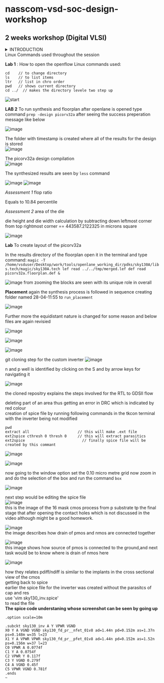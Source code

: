 # nasscom-vsd-soc-design-workshop
## 2 weeks workshop (Digital VLSI)
<details>
  <summary> INTRODUCTION </summary>
2 week workshop strucured 5 days and example:  
  below first part is the main section i.e sky130 day 3 after - is its topic and SKY130_D3_SK2 is sub section SKY_L9 is its sub-sub section.This was the format the video lectures were organized.
Sky130 Day 3 - Design library cell using Magic Layout and ngspice characterization
SKY130_D3_SK2 - Inception of Layout ÃÂ CMOS fabrication process
SKY_L9 - Lab steps to create std cell layout and extract spice netlist

EDA tools and opensource being an advantage.The workshop includes short videos and gives a good understanding for how chip design process forks.It tells how ASIC design flow works with more emphasis on the Back-End.
The Back-End usually involves steps like Synthesis,STA of the .v file then Design for Testability (DFT), Physical Design, then Physical Verification and finally the GDS-II file creation.Gds is the file saving format given to the foundries and normally it is in binary involving geometric shapes.

VLSI which stands for Very Large Scaling Industry refers to the scaling of size and increment of the transistors numbers on a single chip.

Further more chip architecture was discussed along with basic CMOS(complementary metal oxide semiconductor technology) concept that tells the reason for the steps done in the backend. Further more the workshop was equipped with the labs and assignment as well, which gives hands on experience, and practical insights of the backend process.



Virutal machine by oracle is utilized as most of the VLSI tools are based on linux so it provides isolated environment for working effectively.Linux has more advantage and for critical process like chip design which is the brain of any device or machine is a preferred choice.This documentation is more of picture based (means do the steps by keeping the images as a reference in your mind) so follow accordingly.

Magic Tool
As per Fossi Dial up 
Magic tool is more than DRC, it can read and write GDS.It can extract and netlist (SPICE file).LEF(Library Exchange File)/DEF(Design Exchange File) compatible.Wiring refers to physical joining of the network elements whereas routing defines rules for that.This feature is also included in the Magic.Plots are available for the analysis of the results in a graphical manner.
More features
- Paint and Erase 
- Instead of bins it works on single base 

   Labs along with the assessments are conducted.

  
</details>
Linux Commands used throughout the session



**Lab 1** : How to open the openflow
Linux commands used:
```
cd    // to change directory 
ls    // to list items
ltr   // list in chro order
pwd   // shows current directory
cd ../  // makes the directory levele two step up 
```
![start](https://github.com/user-attachments/assets/08584779-4e80-4f0a-85ad-b2579e5685a7)

**LAB 2** To run synthesis and floorplan 
after openlane is opened type command `prep -design picorv32a`
after seeing the success preperation message like below  

![image](https://github.com/user-attachments/assets/f8ef0213-537e-4d7e-b3e3-f551ced1a640)  

The folder with timestamp is created where all of the results for the design is stored  
![image](https://github.com/user-attachments/assets/844248e7-5d1a-4ec8-a863-d3bd801ff187)

The picorv32a design compilation  
![image](https://github.com/user-attachments/assets/070d462c-608f-41eb-a1ce-eb7f5a3be5c9)

The synthesized results are seen by  `less` command

![image](https://github.com/user-attachments/assets/bbf5b85b-3120-4614-9a4d-da4b756f135d)
![image](https://github.com/user-attachments/assets/66470a0a-7025-4dfa-95d0-e0e1f7fdf9bf)

*Assessment 1* flop ratio 

Equals to  10.84 percentile 

*Assessment 2* area of the die 

 die height  and die width calculation by subtracting down leftmost corner from top rightmost corner == 443587.2122325 in microns square

 ![image](https://github.com/user-attachments/assets/ea5581aa-c365-4d11-83a8-cd75a775df5b)



**Lab**  To create layout of the picorv32a

In the results directory of the floorplan open it in the terminal and type  command:
`magic -T /home/vsduser/Desktop/work/tools/openlane_working_dir/pdks/sky130A/libs.tech/magic/sky130A.tech lef read ../../tmp/merged.lef def read picorv32a.floorplan.def &` 

![image](https://github.com/user-attachments/assets/71594757-1148-4315-baa7-d290df83a779)
from zooming the blocks are seen with its unique role in overall  


**Placement**
again the synthesis process is followed in sequence creating folder named 28-04-11:55  to `run_placement`   

![image](https://github.com/user-attachments/assets/7c534eca-cafe-4bb8-a336-9cd1969d1b20)


Further more the equidistant nature is changed for some reason and below files are again revisied  

![image](https://github.com/user-attachments/assets/7076d4f7-8b39-4add-9ca9-ee3ab139ebbe)

![image](https://github.com/user-attachments/assets/03b6b051-7205-4bb6-9244-4b6ecc5f962a)  

![image](https://github.com/user-attachments/assets/fc4c6f18-8d86-4cab-a9b7-77e064209dc9)

git cloning step for the custom inverter 
![image](https://github.com/user-attachments/assets/9cd5bcc1-4a69-49d2-a564-a6dc9f90f80a)

n and p well is identified by clicking on the S and by arrow keys for navigating it  

![image](https://github.com/user-attachments/assets/cffa7806-8191-499d-b9ab-6a2e81b3dc23)

the cloned repositry explains the steps involved for the RTL to GDSII flow  

deleting part of an area thus getting an error in DRC
which is indicated by red colour  
creation of spice file by running following commands in the tkcon terminal with the inverter being not modified
```
pwd
extract all                      // this will make .ext file
ext2spice cthresh 0 thresh 0     // this will extract parasitics 
ext2spice                          // finally spice file will be created by this commant
```
![image](https://github.com/user-attachments/assets/d210ebea-dda6-4afa-96ed-928108f6d27e)  

![image](https://github.com/user-attachments/assets/da0c115b-45e4-4fee-8792-0562fdd3b656)

now going to the window option set the 0.10 micro metre grid 
now zoom in and do the selection of the box and run the command `box`  
  
  ![image](https://github.com/user-attachments/assets/43b26074-34a1-492e-9dc4-70a5bfa50017)

next step would be editing the spice file  
  ![image](https://github.com/user-attachments/assets/1c63de64-1039-4736-a42d-f4522389d960)  
  this is the image of the 16 mask cmos process from p substrate tp the final stage that after opening the contact holes which is not discussed in the video although might be a good homework.

![image](https://github.com/user-attachments/assets/4c1f9326-1df8-47f2-bc03-3c891c130c52)  
the image describes how drain of pmos and nmos are connected together 

  
  ![image](https://github.com/user-attachments/assets/d5bc46ea-0189-4f22-9d56-704a52d14d63)  
  this image shows how source of pmos is connected to the ground,and next task would be to know where is drain of nmos here  

  
  ![image](https://github.com/user-attachments/assets/e0849e4a-8bb1-4d78-86c4-d7e0463f18ba)  
  
how they relates
pdiff/ndiff is similar to the implants in the cross sectional view of the cmos   
getting back to spice   
earlier the spice file for the inverter was created without the parasitcs of cap and res  
use 'vim sky130_inv.spice'  
to read the file   
**The spice code understaning whose screenshot can be seen by going up**
```
.option scale=10m

.subckt sky130_inv A Y VPWR VGND
X0 Y A VGND VGND sky130_fd_pr__nfet_01v8 ad=1.44n pd=0.152m as=1.37n ps=0.148m w=35 l=23
X1 Y A VPWR VPWR sky130_fd_pr__pfet_01v8 ad=1.44n pd=0.152m as=1.52n ps=0.156m w=37 l=23
C0 VPWR A 0.0774f
C1 Y A 0.0754f
C2 VPWR Y 0.117f
C3 Y VGND 0.279f
C4 A VGND 0.45f
C5 VPWR VGND 0.781f
.ends
~          
```
  
  


  

  










